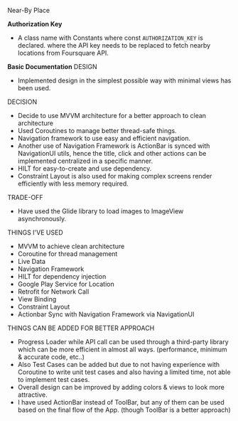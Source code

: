 Near-By Place

**Authorization Key**
  - A class name with Constants where const `AUTHORIZATION_KEY` is declared. where the API key needs to be replaced to fetch nearby locations from Foursquare API.

**Basic Documentation**
DESIGN
  - Implemented design in the simplest possible way with minimal views has been used.

DECISION
  - Decide to use MVVM architecture for a better approach to clean architecture
  - Used Coroutines to manage better thread-safe things.
  - Navigation framework to use easy and efficient navigation.
  - Another use of Navigation Framework is ActionBar is synced with NavigationUI utils, hence the title, click and other actions can be implemented centralized in a specific manner.
  - HILT for easy-to-create and use dependency.
  - Constraint Layout is also used for making complex screens render efficiently with less memory required.

TRADE-OFF
  - Have used the Glide library to load images to ImageView asynchronously.

THINGS I'VE USED 
  - MVVM to achieve clean architecture
  - Coroutine for thread management 
  - Live Data
  - Navigation Framework
  - HILT for dependency injection
  - Google Play Service for Location
  - Retrofit for Network Call
  - View Binding
  - Constraint Layout
  - Actionbar Sync with Navigation Framework via NavigationUI

THINGS CAN BE ADDED FOR BETTER APPROACH
  - Progress Loader while API call can be used through a third-party library which can be more efficient in almost all ways. (performance, minimum & accurate code, etc..)
  - Also Test Cases can be added but due to not having experience with Coroutine to write unit test cases and also having a limited time, not able to implement test cases.
  - Overall design can be improved by adding colors & views to look more attractive.
  - I have used ActionBar instead of ToolBar, but any of them can be used based on the final flow of the App. (though ToolBar is a better approach)
